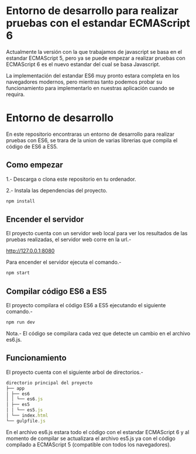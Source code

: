 Entorno de desarrollo para realizar pruebas con el estandar ECMAScript 6
========================================================================

Actualmente la versión con la que trabajamos de javascript se basa en el estandar ECMAScript 5, pero ya se puede empezar a realizar pruebas con ECMAScript 6 es el nuevo estandar del cual se basa Javascript.

La implementación del estandar ES6 muy pronto estara completa en los navegadores modernos, pero mientras tanto podemos probar su funcionamiento para implementarlo en nuestras aplicación cuando se requira.

# Entorno de desarrollo

En este repositorio encontraras un entorno de desarrollo para realizar pruebas con ES6, se trara de la union de varias librerias que compila el código de ES6 a ES5.

## Como empezar

1.- Descarga o clona este repositorio en tu ordenador.

2.- Instala las dependencias del proyecto.

```js
npm install
```

## Encender el servidor

El proyecto cuenta con un servidor web local para ver los resultados de las pruebas realizadas, el servidor web corre en la url.-

http://127.0.0.1:8080

Para encender el servidor ejecuta el comando.-

```js
npm start
```

## Compilar código ES6 a ES5

El proyecto compilara el código ES6 a ES5 ejecutando el siguiente comando.-

```js
npm run dev
```

Nota.- El código se compilara cada vez que detecte un cambio en el archivo es6.js.

## Funcionamiento

El proyecto cuenta con el siguiente arbol de directorios.-

```js
directorio principal del proyecto
├── app
│ ├── es6
│ │ └── es6.js
│ ├── es5
│ │ └── es5.js
│ └── index.html
└── gulpfile.js
```

En el archivo es6.js estara todo el código con el estandar ECMAScript 6 y al momento de compilar se actualizara el archivo es5.js ya con el código compilado a ECMAScript 5 (compatible con todos los navegadores).